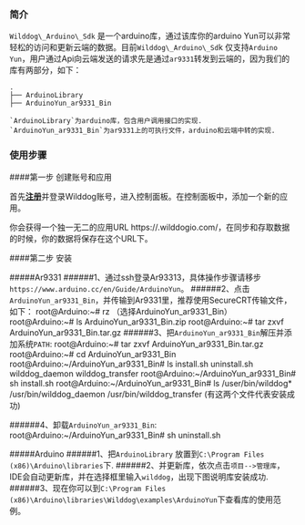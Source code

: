 ### 简介
`Wilddog\_Arduino\_Sdk` 是一个arduino库，通过该库你的arduino Yun可以非常轻松的访问和更新云端的数据。目前`Wilddog\_Arduino\_Sd`k 仅支持`Arduino Yun`，用户通过Api向云端发送的请求先是通过`ar9331`转发到云端的，因为我们的库有两部分，如下：

	.
	├── ArduinoLibrary
	├── ArduinoYun_ar9331_Bin

	`ArduinoLibrary`为arduino库，包含用户调用接口的实现.
	`ArduinoYun_ar9331_Bin`为ar9331上的可执行文件，arduino和云端中转的实现.

### 使用步骤

####第一步 创建账号和应用

首先[**注册**](https://www.wilddog.com/account/signup)并登录Wilddog账号，进入控制面板。在控制面板中，添加一个新的应用。

你会获得一个独一无二的应用URL https://<appId>.wilddogio.com/，在同步和存取数据的时候，你的数据将保存在这个URL下。

####第二步 安装
	
#####Ar9331
######1、通过ssh登录Ar93313，具体操作步骤请移步`https://www.arduino.cc/en/Guide/ArduinoYun`。
######2、点击`ArduinoYun_ar9331_Bin`，并传输到Ar9331里，推荐使用SecureCRT传输文件，如下：
	root@Arduino:~# rz	（选择ArduinoYun_ar9331_Bin）
	root@Arduino:~# ls
	ArduinoYun_ar9331_Bin.zip
	root@Arduino:~# tar zxvf  ArduinoYun_ar9331_Bin.tar.gz
######3、把`ArduinoYun_ar9331_Bin`解压并添加系统`PATH`:
	root@Arduino:~# tar zxvf ArduinoYun_ar9331_Bin.tar.gz
	root@Arduino:~# cd ArduinoYun_ar9331_Bin
	root@Arduino:~/ArduinoYun_ar9331_Bin# ls
	install.sh        uninstall.sh      wilddog_daemon    wilddog_transfer
	root@Arduino:~/ArduinoYun_ar9331_Bin# sh install.sh
	root@Arduino:~/ArduinoYun_ar9331_Bin# ls /user/bin/wilddog*
	/usr/bin/wilddog_daemon    /usr/bin/wilddog_transfer  (有这两个文件代表安装成功)
		
######4、卸载`ArduinoYun_ar9331_Bin`:
	root@Arduino:~/ArduinoYun_ar9331_Bin# sh uninstall.sh

#####Arduino
######1、把`ArduinoLibrary` 放置到`C:\Program Files (x86)\Arduino\libraries`下.
######2、并更新库，依次点击`项目-->管理库`，IDE会自动更新库，并在选择框里输入`wilddog`，出现下图说明库安装成功.
######3、现在你可以到`C:\Program Files (x86)\Arduino\libraries\Wilddog\examples\ArduinoYun`下查看库的使用范例。

